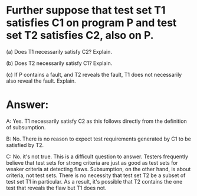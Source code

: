 # Further suppose that test set T1 satisfies C1 on program P and test set T2 satisfies C2, also on P.

(a) Does T1 necessarily satisfy C2? Explain.

(b) Does T2 necessarily satisfy C1? Explain.

(c) If P contains a fault, and T2 reveals the fault, T1 does not
necessarily also reveal the fault. Explain.

# Answer:
A: Yes. T1 necessarily satisfy C2 as this follows directly from 
the definition of subsumption.

B: No. There is no reason to expect test requirements generated 
by C1 to be satisfied by T2.

C: No. it's not true. This is a difficult question to answer. Testers frequently believe that test sets for strong criteria are just as good as test sets for weaker criteria at detecting flaws. Subsumption, on the other hand, is about criteria, not test sets. There is no necessity that test set T2 be a subset of test set T1 in particular. As a result, it's possible that T2 contains the one test that reveals the flaw but T1 does not.
